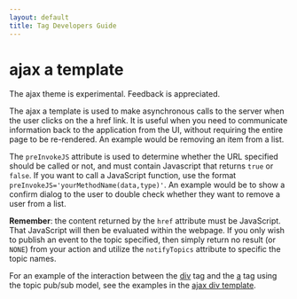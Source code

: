 ```yaml
---
layout: default
title: Tag Developers Guide
---
```


# ajax a template

The ajax theme is experimental. Feedback is appreciated.

The ajax a template is used to make asynchronous calls to the server when the user clicks on the a href link. It is 
useful when you need to communicate information back to the application from the UI, without requiring the entire page 
to be re-rendered. An example would be removing an item from a list.

The `preInvokeJS` attribute is used to determine whether the URL specified should be called or not, and must contain 
Javascript that returns `true` or `false`. If you want to call a JavaScript function, use the format 
`preInvokeJS='yourMethodName(data,type)'`. An example would be to show a confirm dialog to the user to double check 
whether they want to remove a user from a list.

**Remember**: the content returned by the `href` attribute must be JavaScript. That JavaScript will then be evaluated 
within the webpage. If you only wish to publish an event to the topic specified, then simply return no result (or `NONE`) 
from your action and utilize the `notifyTopics` attribute to specific the topic names.

For an example of the interaction between the [div](dojo-div-tag.html) tag and the [a](dojo-a-tag.html) tag using 
the topic pub/sub model, see the examples in the [ajax div template](ajax-div-template.html).

